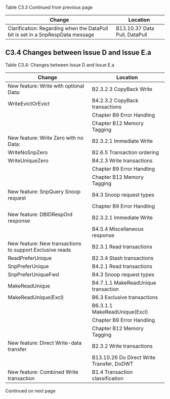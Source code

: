 Table C3.3 Continued from previous page

| Change                                                                         | Location                      |
|--------------------------------------------------------------------------------|-------------------------------|
| Clarification: Regarding when the DataPull bit is set in a SnpRespData message | B13.10.37 Data Pull, DataPull |

## C3.4 Changes between Issue D and Issue E.a

Table C3.4: Changes between Issue D and Issue E.a

| Change                                                   | Location                                  |
|----------------------------------------------------------|-------------------------------------------|
| New feature: Write with optional Data:                   | B2.3.2.3 CopyBack Write                   |
| WriteEvictOrEvict                                        | B4.2.3.2 CopyBack transactions            |
|                                                          | Chapter B9 Error Handling                 |
|                                                          | Chapter B12 Memory Tagging                |
| New feature: Write Zero with no Data:                    | B2.3.2.1 Immediate Write                  |
| WriteNoSnpZero                                           | B2.6.5 Transaction ordering               |
| WriteUniqueZero                                          | B4.2.3 Write transactions                 |
|                                                          | Chapter B9 Error Handling                 |
|                                                          | Chapter B12 Memory Tagging                |
| New feature: SnpQuery Snoop request                      | B4.3 Snoop request types                  |
|                                                          | Chapter B9 Error Handling                 |
| New feature: DBIDRespOrd response                        | B2.3.2.1 Immediate Write                  |
|                                                          | B4.5.4 Miscellaneous response             |
| New feature: New transactions to support Exclusive reads | B2.3.1 Read transactions                  |
| ReadPreferUnique                                         | B2.3.4 Stash transactions                 |
| SnpPreferUnique                                          | B4.2.1 Read transactions                  |
| SnpPreferUniqueFwd                                       | B4.3 Snoop request types                  |
| MakeReadUnique                                           | B4.7.1.1 MakeReadUnique transaction       |
| MakeReadUnique(Excl)                                     | B6.3 Exclusive transactions               |
|                                                          | B6.3.1.1 MakeReadUnique(Excl)             |
|                                                          | Chapter B9 Error Handling                 |
|                                                          | Chapter B12 Memory Tagging                |
| New feature: Direct Write-data transfer                  | B2.3.2 Write transactions                 |
|                                                          | B13.10.26 Do Direct Write Transfer, DoDWT |
| New feature: Combined Write transaction                  | B1.4 Transaction classification           |

Continued on next page